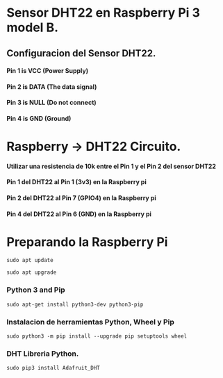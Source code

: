 # Sensor DHT22 en Raspberry Pi 3 model B.

## Configuracion del Sensor DHT22.

#### Pin 1 is VCC (Power Supply)
#### Pin 2 is DATA (The data signal)
#### Pin 3 is NULL (Do not connect)
#### Pin 4 is GND (Ground)

# Raspberry -> DHT22 Circuito.


#### Utilizar una resistencia de  10k entre el Pin 1 y el Pin 2 del sensor DHT22
#### Pin 1 del DHT22 al Pin 1 (3v3) en la Raspberry pi
#### Pin 2 del DHT22 al Pin 7 (GPIO4) en la Raspberry pi
#### Pin 4 del DHT22 al Pin 6 (GND) en la Raspberry pi

# Preparando la Raspberry Pi 

 ```
 sudo apt update 
 ```

```
sudo apt upgrade
  ```

  ### Python 3 and Pip

   ```
   sudo apt-get install python3-dev python3-pip
   ```

   ### Instalacion de herramientas Python, Wheel y Pip

   ```
   sudo python3 -m pip install --upgrade pip setuptools wheel
   ```

   ### DHT Libreria Python.

   ```
   sudo pip3 install Adafruit_DHT
   ```


